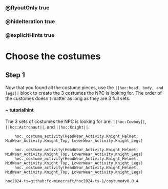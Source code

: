 ### @flyoutOnly true
### @hideIteration true
### @explicitHints true

# Choose the costumes

## Step 1
Now that you found all the costume pieces, use the ``||hoc:head, body, and legs||`` block to create the 3 costumes the NPC is looking for. The order of the customes doesn't matter as long as they are 3 full sets.

#### ~ tutorialhint
The 3 sets of costumes the NPC is looking for are: ``||hoc:Cowboy||``, ``||hoc:Astronaut||``, and ``||hoc:Knight||``.


```ghost
    hoc._costume_activity(HeadWear_Activity.Knight_Helmet, MidWear_Activity.Knight_Top, LowerWear_Activity.Knight_Legs)
```
```template
    hoc._costume_activity(HeadWear_Activity.Knight_Helmet, MidWear_Activity.Knight_Top, LowerWear_Activity.Knight_Legs)
    hoc._costume_activity(HeadWear_Activity.Knight_Helmet, MidWear_Activity.Knight_Top, LowerWear_Activity.Knight_Legs)
    hoc._costume_activity(HeadWear_Activity.Knight_Helmet, MidWear_Activity.Knight_Top, LowerWear_Activity.Knight_Legs)        
```

```package
hoc2024-ts=github:fc-minecraft/hoc2024-ts-1/costume#v0.0.4
```